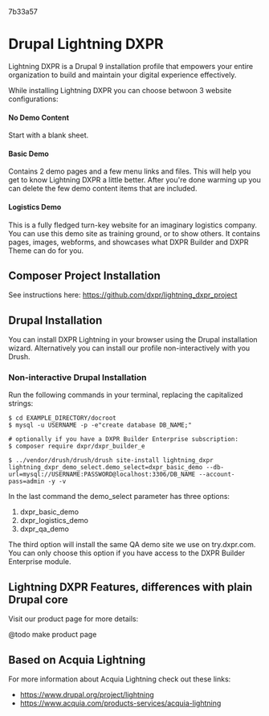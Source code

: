 7b33a57

# Drupal Lightning DXPR 

Lightning DXPR is a Drupal 9 installation profile that empowers your entire organization to build and maintain your digital experience effectively. 

While installing Lightning DXPR you can choose betwoon 3 website configurations:

#### No Demo Content

Start with a blank sheet.

#### Basic Demo

Contains 2 demo pages and a few menu links and files. This will help you get to know Lightning DXPR a little better. After you're done warming up you can delete the few demo content items that are included.

#### Logistics Demo

This is a fully fledged turn-key website for an imaginary logistics company. You can use this demo site as training ground, or to show others. It contains pages, images, webforms, and showcases what DXPR Builder and DXPR Theme can do for you.

## Composer Project Installation

See instructions here: https://github.com/dxpr/lightning_dxpr_project

## Drupal Installation

You can install DXPR Lightning in your browser using the Drupal installation wizard. Alternatively you can install our profile non-interactively with you Drush.

### Non-interactive Drupal Installation

Run the following commands in your terminal, replacing the capitalized strings:

```
$ cd EXAMPLE_DIRECTORY/docroot
$ mysql -u USERNAME -p -e"create database DB_NAME;"

# optionally if you have a DXPR Builder Enterprise subscription:
$ composer require dxpr/dxpr_builder_e

$ ../vendor/drush/drush/drush site-install lightning_dxpr lightning_dxpr_demo_select.demo_select=dxpr_basic_demo --db-url=mysql://USERNAME:PASSWORD@localhost:3306/DB_NAME --account-pass=admin -y -v
```

In the last command the demo_select parameter has three options:

1. dxpr_basic_demo
2. dxpr_logistics_demo
3. dxpr_qa_demo

The third option will install the same QA demo site we use on try.dxpr.com. You can only choose this option if you have access to the DXPR Builder Enterprise module.


## Lightning DXPR Features, differences with plain Drupal core

Visit our product page for more details:

@todo make product page

## Based on Acquia Lightning

For more information about Acquia Lightning check out these links:

* https://www.drupal.org/project/lightning
* https://www.acquia.com/products-services/acquia-lightning


